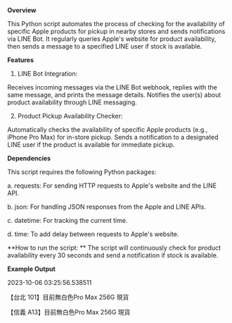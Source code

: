 **Overview**

This Python script automates the process of checking for the availability of specific Apple products for pickup in nearby stores and sends notifications via LINE Bot. It regularly queries Apple's website for product availability, then sends a message to a specified LINE user if stock is available.

**Features**

1. LINE Bot Integration:
   
Receives incoming messages via the LINE Bot webhook, replies with the same message, and prints the message details. Notifies the user(s) about product availability through LINE messaging.

2. Product Pickup Availability Checker:

Automatically checks the availability of specific Apple products (e.g., iPhone Pro Max) for in-store pickup.
Sends a notification to a designated LINE user if the product is available for immediate pickup.

**Dependencies**

This script requires the following Python packages:

  a. requests: For sending HTTP requests to Apple's website and the LINE API.
   
  b. json: For handling JSON responses from the Apple and LINE APIs.
   
  c. datetime: For tracking the current time. 

  d. time: To add delay between requests to Apple's website. 


**How to run the script: **
The script will continuously check for product availability every 30 seconds and send a notification if stock is available.

**Example Output**

2023-10-06 03:25:56.538511

【台北 101】目前無白色Pro Max 256G 現貨

【信義 A13】目前無白色Pro Max 256G 現貨

